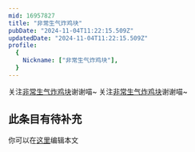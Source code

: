 ```yaml
---
mid: 16957827
title: "非常生气炸鸡块"
pubDate: "2024-11-04T11:22:15.509Z"
updatedDate: "2024-11-04T11:22:15.509Z"
profile:
  {
    Nickname: ["非常生气炸鸡块"],
  }
---
```


关注[非常生气炸鸡块](https://space.bilibili.com/16957827)谢谢喵~ 关注[非常生气炸鸡块](https://space.bilibili.com/16957827)谢谢喵~

## 此条目有待补充
你可以在[这里](https://github.com/Yuhanawa/VTuber.ICU/edit/master/src/content/v/非常生气炸鸡块/index.md)编辑本文
